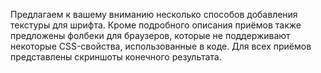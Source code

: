 Предлагаем к вашему вниманию несколько способов добавления текстуры для шрифта. 
 Кроме подробного описания приёмов также предложены фолбеки для браузеров, 
 которые не поддерживают некоторые CSS-свойства, использованные в коде. Для всех 
 приёмов представлены скриншоты конечного результата.